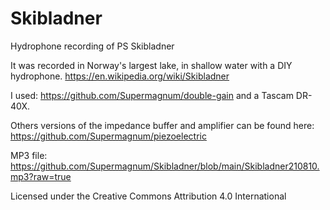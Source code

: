 # Skibladner
Hydrophone recording of PS Skibladner

It was recorded in Norway's largest lake, in shallow water with a DIY hydrophone.
https://en.wikipedia.org/wiki/Skibladner

I used: https://github.com/Supermagnum/double-gain
and a Tascam DR-40X.

Others versions of the impedance buffer and amplifier can be found here:
https://github.com/Supermagnum/piezoelectric

MP3 file:
https://github.com/Supermagnum/Skibladner/blob/main/Skibladner210810.mp3?raw=true

Licensed under the
Creative Commons Attribution 4.0 International
